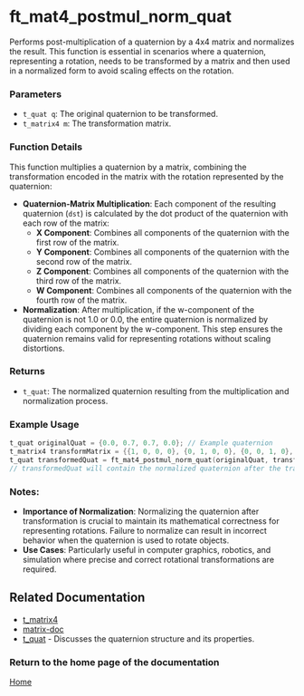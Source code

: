 # ft_mat4_postmul_norm_quat
Performs post-multiplication of a quaternion by a 4x4 matrix and normalizes the result. This function is essential in scenarios where a quaternion, representing a rotation, needs to be transformed by a matrix and then used in a normalized form to avoid scaling effects on the rotation.

### Parameters
- `t_quat q`: The original quaternion to be transformed.
- `t_matrix4 m`: The transformation matrix.

### Function Details
This function multiplies a quaternion by a matrix, combining the transformation encoded in the matrix with the rotation represented by the quaternion:
- **Quaternion-Matrix Multiplication**: Each component of the resulting quaternion (`dst`) is calculated by the dot product of the quaternion with each row of the matrix:
  - **X Component**: Combines all components of the quaternion with the first row of the matrix.
  - **Y Component**: Combines all components of the quaternion with the second row of the matrix.
  - **Z Component**: Combines all components of the quaternion with the third row of the matrix.
  - **W Component**: Combines all components of the quaternion with the fourth row of the matrix.
- **Normalization**: After multiplication, if the w-component of the quaternion is not 1.0 or 0.0, the entire quaternion is normalized by dividing each component by the w-component. This step ensures the quaternion remains valid for representing rotations without scaling distortions.

### Returns
- `t_quat`: The normalized quaternion resulting from the multiplication and normalization process.

### Example Usage
```c
t_quat originalQuat = {0.0, 0.7, 0.7, 0.0}; // Example quaternion
t_matrix4 transformMatrix = {{1, 0, 0, 0}, {0, 1, 0, 0}, {0, 0, 1, 0}, {0, 0, 0, 1}}; // Identity matrix for simplicity
t_quat transformedQuat = ft_mat4_postmul_norm_quat(originalQuat, transformMatrix);
// transformedQuat will contain the normalized quaternion after the transformation
```

### Notes:
- **Importance of Normalization**: Normalizing the quaternion after transformation is crucial to maintain its mathematical correctness for representing rotations. Failure to normalize can result in incorrect behavior when the quaternion is used to rotate objects.
- **Use Cases**: Particularly useful in computer graphics, robotics, and simulation where precise and correct rotational transformations are required.

## Related Documentation
- [t_matrix4](./t_matrix4.md)
- [matrix-doc](../matrix-doc.md)
- [t_quat](../../rotation/quaternion/t_quat.md) - Discusses the quaternion structure and its properties.

### Return to the home page of the documentation
[Home](../home.md)